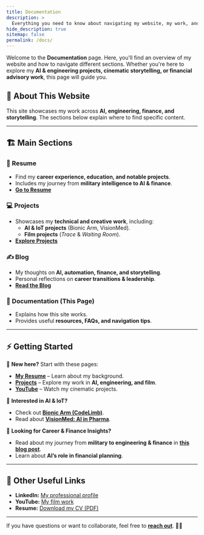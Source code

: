 ```yaml
---
title: Documentation
description: >
  Everything you need to know about navigating my website, my work, and how to explore my projects, blog, and portfolio.
hide_description: true
sitemap: false
permalink: /docs/
---
```


Welcome to the **Documentation** page. Here, you'll find an overview of my website and how to navigate different sections. Whether you're here to explore my **AI & engineering projects, cinematic storytelling, or financial advisory work**, this page will guide you.

## 🔹 About This Website
This site showcases my work across **AI, engineering, finance, and storytelling**. The sections below explain where to find specific content.

---

## 🏗 **Main Sections**
### **📜 Resume**
- Find my **career experience, education, and notable projects**.
- Includes my journey from **military intelligence to AI & finance**.
- **[Go to Resume](/resume/)**

### **💻 Projects**
- Showcases my **technical and creative work**, including:
  - **AI & IoT projects** (Bionic Arm, VisionMed).
  - **Film projects** (*Trace* & *Waiting Room*).
- **[Explore Projects](/projects/)**

### **✍️ Blog**
- My thoughts on **AI, automation, finance, and storytelling**.
- Personal reflections on **career transitions & leadership**.
- **[Read the Blog](/blog/)**

### **📄 Documentation (This Page)**
- Explains how this site works.
- Provides useful **resources, FAQs, and navigation tips**.

---

## ⚡ **Getting Started**
🔹 **New here?** Start with these pages:
- **[My Resume](/resume/)** – Learn about my background.
- **[Projects](/projects/)** – Explore my work in **AI, engineering, and film**.
- **[YouTube](/youtube/)** – Watch my cinematic projects.

🔹 **Interested in AI & IoT?**
- Check out **[Bionic Arm (CodeLimb)](/projects/bionic-arm)**.
- Read about **[VisionMed: AI in Pharma](/projects/visionmed)**.

🔹 **Looking for Career & Finance Insights?**
- Read about my journey from **military to engineering & finance** in **[this blog post](/blog/career-evolution)**.
- Learn about **AI’s role in financial planning**.

---

## 🔗 **Other Useful Links**
- **LinkedIn:** [My professional profile](https://linkedin.com/in/tommy-ang-7520a423a/)  
- **YouTube:** [My film work](https://www.youtube.com/watch?v=VgzobnepkV4&list=PLmyLsh61IFdzxcEls917HZ3Wkfty_bobA&index=2)  
- **Resume:** [Download my CV (PDF)](/assets/img/blog/resume.pdf)  

---

If you have questions or want to collaborate, feel free to **[reach out](/contact/)**. 🚀🔥  



<!-- ---
title: Documentation
description: >
  Here you should be able to find everything you need to know to accomplish the most common tasks when blogging with Hydejack.
hide_description: true
sitemap: false
permalink: /docs/
---

Here you should be able to find everything you need to know to accomplish the most common tasks when blogging with Hydejack.

While this manual tries to be beginner-friendly, as a user of Jekyll it is assumed that you are comfortable running shell commands and editing text files.
{:.note}


## Getting started
* [Install]{:.heading.flip-title} --- How to install and run Hydejack.
* [Upgrade]{:.heading.flip-title} --- You can skip this if you haven't used Hydejack before.
* [Config]{:.heading.flip-title} --- Once Jekyll is running you can start editing your config file.
{:.related-posts.faded}

## Using Hydejack
* [Basics]{:.heading.flip-title} --- How to add different types of content.
* [Writing]{:.heading.flip-title} --- Producing markdown content for Hydejack.
* [Scripts]{:.heading.flip-title} --- How to include 3rd party scripts on your site.
* [Build]{:.heading.flip-title} --- How to build the static files for deployment.
* [Deploy]{:.heading.flip-title} --- 🆕 How to deploy to a variety of popular providers.
* [Advanced]{:.heading.flip-title} --- Guides for more advanced tasks.
{:.related-posts.faded}

## Other
* [LICENSE]{:.heading.flip-title} --- The license of this project.
* [NOTICE]{:.heading.flip-title} --- Parts of this program are provided under separate licenses.
* [CHANGELOG]{:.heading.flip-title} --- Version history of Hydejack.
{:.related-posts.faded}

[install]: install.md
[upgrade]: upgrade.md
[config]: config.md
[basics]: basics.md
[writing]: writing.md
[scripts]: scripts.md
[build]: build.md
[deploy]: deploy.md
[advanced]: advanced.md
[LICENSE]: ../LICENSE.md
[NOTICE]: ../NOTICE.md
[CHANGELOG]: ../CHANGELOG.md -->
